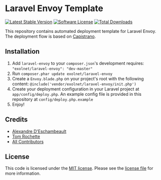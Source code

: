 # Laravel Envoy Template

[![Latest Stable Version](https://poser.pugx.org/eXolnet/laravel-envoy/v/stable?format=flat-square)](https://packagist.org/packages/eXolnet/laravel-envoy)
[![Software License](https://img.shields.io/badge/license-MIT-brightgreen.svg?style=flat-square)](LICENSE.md)
[![Total Downloads](https://img.shields.io/packagist/dt/eXolnet/laravel-envoy.svg?style=flat-square)](https://packagist.org/packages/eXolnet/laravel-envoy)

This repository contains automated deployment template for Laravel Envoy. The deployment flow is based on [Capistrano](http://capistranorb.com/).

## Installation

1. Add `laravel-envoy` to your `composer.json`'s development requires: `"exolnet/laravel-envoy": "dev-master"`
2. Run `composer.phar update exolnet/laravel-envoy`
3. Create a `Envoy.blade.php` on your project's root with the following content: `@include('vendor/exolnet/laravel-envoy/init.php')`
4. Create your deployment configuration in your Laravel project at `app/config/deploy.php`. An example config file is provided in this repository at `config/deploy.php.example`
5. Enjoy!

## Credits

- [Alexandre D'Eschambeault](https://github.com/xel1045)
- [Tom Rochette](https://github.com/tomzx)
- [All Contributors](../../contributors)

## License

This code is licensed under the [MIT license](http://choosealicense.com/licenses/mit/). Please see the [license file](LICENSE) for more information.
